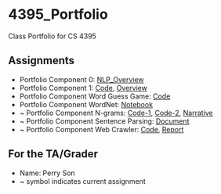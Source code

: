 # 4395_Portfolio
Class Portfolio for CS 4395

## Assignments

- Portfolio Component 0: [NLP_Overview](Assignment-0/NLP_Overview.pdf)
- Portfolio Component 1: [Code](Assignment-1/Assignment-1.py), [Overview](Assignment-1/Overview.pdf)
- Portfolio Component Word Guess Game: [Code](Assignment-2/Assignment-2.py) 
- Portfolio Component WordNet: [Notebook](Assignment-3/Assignment-3.pdf) 
- ~ Portfolio Component N-grams: [Code-1](Assignment-4/Program-1.py), [Code-2](Assignment-4/Program-2.py), [Narrative](Assignment-4/Narrative.pdf)
- ~ Portfolio Component Sentence Parsing: [Document](Assignment-5/Assignment-5.pdf)
- ~ Portfolio Component Web Crawler: [Code](Assignment-6/webcrawler.py), [Report](Assignment-6/Report.pdf)

## For the TA/Grader
- Name: Perry Son
- ~ symbol indicates current assignment